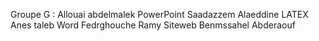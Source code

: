 Groupe G :
Allouai abdelmalek PowerPoint 
Saadazzem Alaeddine LATEX
Anes taleb Word
Fedrghouche Ramy Siteweb
Benmssahel Abderaouf
